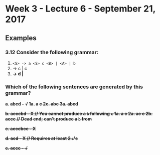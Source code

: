 # Week 3 - Lecture 6 - September 21, 2017
## Examples
### 3.12 Consider the following grammar:
1. `<S> -> a <S> c <B> | <A> | b`
2. <A> -> c <A> | c
3. <B> -> d | <A>

### Which of the following sentences are generated by this grammar?
a. abcd - √
  1a.  a <S> c <B>
  2c. abc <B>
  3a. abcd

b. acccbd - X // You cannot produce a `b` following `c`
  1a. a <S> c <B>
  2a. ac <A> c <B>
  2b. accc <B> // Dead end; can't produce a `b` from <B>

c. acccbcc - X

d. acd - X // Requires at least 2 `c`'s

e. accc - √

###
